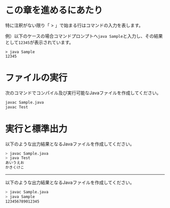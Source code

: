 # この章を進めるにあたり
特に注釈がない限り「 > 」で始まる行はコマンドの入力を表します。

例）以下のケースの場合コマンドプロンプトへ`java Sample`と入力し、その結果として`12345`が表示されています。
```
> java Sample
12345
```

# ファイルの実行

次のコマンドでコンパイル及び実行可能なJavaファイルを作成してください。

```bash
javac Sample.java
javac Test
```

# 実行と標準出力
以下のような出力結果となるJavaファイルを作成してください。
```bash
> javac Sample.java
> java Test
あいうえお
かきくけこ
```

----

以下のような出力結果となるJavaファイルを作成してください。

```bash
> javac Sample.java
> java Sample
123456789012345
```
